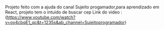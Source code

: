 Projeto feito com a ajuda do canal Sujeito progamador,para aprendizado em React, projeto tem o intuido de buscar cep
Link do video : (https://www.youtube.com/watch?v=oy4cbqE1_qc&t=1235s&ab_channel=Sujeitoprogramador)

